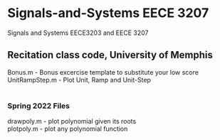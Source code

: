 # Signals-and-Systems EECE 3207
Signals and Systems EECE3203 and EECE 3207


## Recitation class code, University of Memphis

Bonus.m - Bonus excercise template to substitute your low score  <br>
UnitRampStep.m - Plot Unit, Ramp and Unit-Step <br> <br>

### Spring 2022 Files

drawpoly.m - plot polynomial given its roots <br>
plotpoly.m - plot any polynomial function <br>
